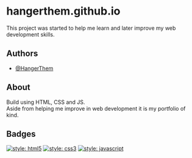 
# hangerthem.github.io

This project was started to help me learn and later improve my web development skills.
## Authors

- [@HangerThem](https://www.github.com/hangerthem)


## About

Build using HTML, CSS and JS.  
Aside from helping me improve in web development it is my portfolio of kind.  
## Badges

[![style: html5](https://img.shields.io/badge/HTML-239120?style=for-the-badge&logo=html5&logoColor=white)](https://html5.org/)
[![style: css3](https://img.shields.io/badge/CSS-239120?&style=for-the-badge&logo=css3&logoColor=white)](https://www.w3.org/Style/CSS/Overview.en.html)
[![style: javascript](https://img.shields.io/badge/JavaScript-F7DF1E?style=for-the-badge&logo=javascript&logoColor=black)](https://www.javascript.com/)
